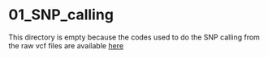 # 01_SNP_calling

This directory is empty because the codes used to do the SNP calling from the raw vcf files are available [here](https://github.com/PAJOT-Basile/Snakemake_processing_of_short-read_data)
